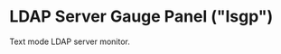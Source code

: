 LDAP Server Gauge Panel ("lsgp")
================================

Text mode LDAP server monitor.


